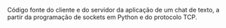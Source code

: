 Código fonte do cliente e do servidor da aplicação de um chat de texto, a partir da programação de sockets em Python e do protocolo TCP.
